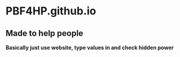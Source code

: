 # PBF4HP.github.io
## Made to help people

**Basically just use website, type values in and check hidden power**
